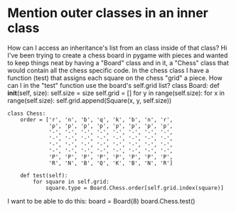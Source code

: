 
# Mention outer classes in an inner class

How can I access an inheritance's list from an class inside of that class?
Hi I've been trying to create a chess board in pygame with pieces and wanted to keep things neat by having a "Board" class and in it, a "Chess" class that would contain all the chess specific code.
In the chess class I have a function (test) that assigns each square on the chess "grid" a piece.
How can I in the "test" function use the board's self.grid list?
class Board:
    def __init__(self, size):
        self.size = size
        self.grid = []
        for y in range(self.size):
            for x in range(self.size):
                self.grid.append(Square(x, y, self.size))

    
    class Chess:
        order = ['r', 'n', 'b', 'q', 'k', 'b', 'n', 'r',
                 'p', 'p', 'p', 'p', 'p', 'p', 'p', 'p', 
                 '-', '-', '-', '-', '-', '-', '-', '-', 
                 '-', '-', '-', '-', '-', '-', '-', '-', 
                 '-', '-', '-', '-', '-', '-', '-', '-', 
                 '-', '-', '-', '-', '-', '-', '-', '-', 
                 'P', 'P', 'P', 'P', 'P', 'P', 'P', 'P',
                 'R', 'N', 'B', 'Q', 'K', 'B', 'N', 'R']
        
        def test(self):
            for square in self.grid:
                square.type = Board.Chess.order[self.grid.index(square)]

I want to be able to do this:
board = Board(8) board.Chess.test()

        